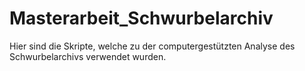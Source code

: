 # Masterarbeit_Schwurbelarchiv
Hier sind die Skripte, welche zu der computergestützten Analyse des Schwurbelarchivs verwendet wurden.
